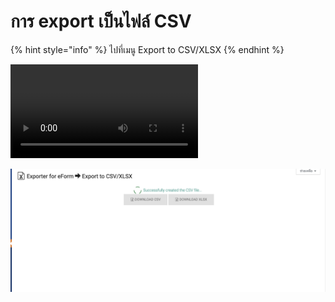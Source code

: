 # การ export เป็นไฟล์ CSV

{% hint style="info" %}
ไปที่เมนู  Export to CSV/XLSX
{% endhint %}

![Export Submission](../.gitbook/assets/2562-03-30-21.22.43.mov)

![Download Csv or Xlsx](../.gitbook/assets/2562-03-30-21.23.18.png)

